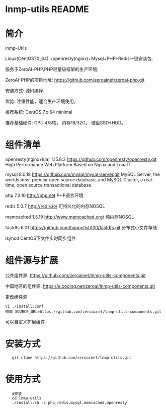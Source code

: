 lnmp-utils README
============

简介
===========

  lnmp-Utils

  Linux(CentOS7X_64) +openresty(nginx)+Mysql+PHP+Redis一键安装包.

  服务于ZeroAI-PHP,PHP轻量级框架的生产环境:

  ZeroAI-PHP的项目地址: https://github.com/zeroainet/zeroai-php.git

  安装方式: 源码编译.

  优势: 注重性能，适合生产环境使用。

  推荐系统: CentOS 7.x 64 minimal

  推荐基础硬件:
  			CPU 4/8核，
  			内存16/32G，
  			硬盘SSD+HDD。

组件清单
=======

   openresty(nginx+lua) 1.15.8.2 https://github.com/openresty/openresty.git
       High Performance Web Platform Based on Nginx and LuaJIT

   mysql                8.0.18 https://github.com/mysql/mysql-server.git
       MySQL Server, the worlds most popular open source database, and MySQL Cluster, a real-time, open source transactional database.

   php                  7.3.10 http://php.net
       PHP语言环境

   redis                5.0.7 http://redis.io/
       可持久化的内存NOSQL

   memcached            1.5.19 http://www.memcached.org/
       纯内存NOSQL

   fastdfs              6.01 https://github.com/happyfish100/fastdfs.git
       分布式小文件存储

   lsyncd
       CentOS下文件实时同步组件



组件源与扩展
=======
公共组件源:  https://github.com/zeroainet/lnmp-utils-components.git

中国地区的组件源: https://e.coding.net/zeroai/lnmp-utils-components.git

更改组件源

```shell
vi ./install.conf
修改 SOURCE_URL=https://github.com/zeroainet/lnmp-utils-components.git
```
可以自定义扩展组件


安装方式
=======
```shell
   git clone https://github.com/zeroainet/lnmp-utils.git
```

使用方式
=======
```shell
   #安装
   cd lnmp-utils
   ./install.sh -c php,redis,mysql,memcached,openresty
```